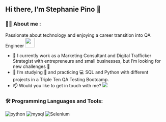 ## Hi there, I’m Stephanie Pino 👋

### :woman_technologist: About me :
Passionate about technology and enjoying a career transition into QA Engineer <img decoding="async" src="https://media.giphy.com/media/WUlplcMpOCEmTGBtBW/giphy.gif" width="30">

* :telescope: I currently work as a Marketing Consultant and Digital Trafficker Strategist with entrepreneurs and small businesses, but I’m looking for new challenges :muscle:
* :seedling: I’m studying :blue_book: and practicing :computer: SQL and Python with different projects in a Triple Ten QA Testing Bootcamp.
* :mailbox: Would you like to get in touch with me? [![](https://img.shields.io/badge/LinkedIn-0077B5?style=for-the-badge&logo=linkedin&logoColor=white)](https://www.linkedin.com/in/stephaniepino/)
  
### :hammer_and_wrench: Programming Languages and Tools:
<div id="header" align="left">
    <img decoding="async" src="https://img.shields.io/badge/Python-3776AB?style=for-the-badge&logo=python&logoColor=white" alt="python"/>
  </a>
    <img decoding="async" src="https://img.shields.io/badge/MySQL-6DB33F?style=for-the-badge&logo=mysql&logoColor=white" alt="mysql"/>
  </a>
   <img decoding="async" src="https://img.shields.io/badge/Selenium-43B02A?logo=Selenium&logoColor=white" alt="Selenium"/>
  </a>
